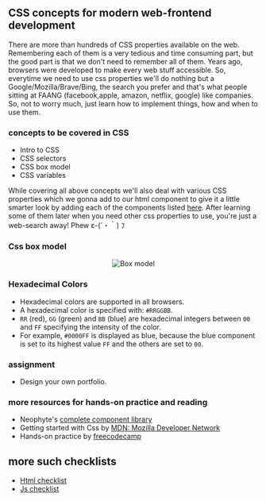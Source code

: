 ## CSS concepts for modern web-frontend development
There are more than hundreds of CSS properties available on the web. Remembering each of them is a very tedious and time consuming part, but the good part is that we don't need to remember all of them. Years ago, browsers were developed to make every web stuff accessible. So, everytime we need to use css properties we'll do nothing but a Google/Mozilla/Brave/Bing, the search you prefer and that's what people sitting at FAANG (facebook,apple, amazon, netflix, google) like companies. So, not to worry much, just learn how to implement things, how and when to use them.

### concepts to be covered in CSS
* Intro to CSS
* CSS selectors
* CSS box model
* CSS variables

While covering all above concepts we'll also deal with various CSS properties which we gonna add to our html component to give it a little smarter look by adding each of the components listed [here](https://parthpandyappp.github.io). After learning some of them later when you need other css properties to use, you're just a web-search away! Phew ε-(´・｀) ﾌ

### Css box model
<p align="center">
  <img src="https://i.ibb.co/bdwXbPx/screely-box-model.png" title="Box model"/>
</p>

### Hexadecimal Colors
* Hexadecimal colors are supported in all browsers.
* A hexadecimal color is specified with: `#RRGGBB`.
* `RR` (red), `GG` (green) and `BB` (blue) are hexadecimal integers between `00` and `FF` specifying the intensity of the color.
* For example, `#0000FF` is displayed as blue, because the blue component is set to its highest value `FF` and the others are set to `00`.

### assignment
* Design your own portfolio.

### more resources for hands-on practice and reading
* Neophyte's [complete component library](https://ikej6.csb.app/)
* Getting started with Css by [MDN: Mozilla Developer Network](https://developer.mozilla.org/en-US/docs/Web/CSS)
* Hands-on practice by [freecodecamp](https://www.freecodecamp.org/learn/responsive-web-design/#basic-css)

## more such checklists
* [Html checklist](https://parthpandyappp.github.io/basic-html-css-starter/)
* [Js  checklist](https://parthpandyappp.github.io/basic-html-css-starter/Js)

